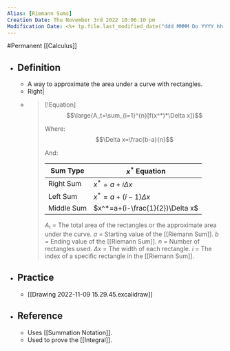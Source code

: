 ```yaml
---
Alias: [Riemann Sums]
Creation Date: Thu November 3rd 2022 10:06:10 pm 
Modification Date: <%+ tp.file.last_modified_date("ddd MMMM Do YYYY hh:mm:ss a") %>
---
```

#Permanent [[Calculus]]

- ## Definition
	- A way to approximate the area under a curve with rectangles.
	- Right|
	- > [!Equation]
	  > $$\large{A_t=\sum_{i=1}^{n}[f(x^*)*\Delta x]}$$
	  > 
	  > Where: $$\Delta x=\frac{b-a}{n}$$
	  > 
	  > And:
	  > 
	  > Sum Type|$x^*$ Equation
	  > ---|---
	  > Right Sum|$x^*=a+i\Delta x$
	  > Left Sum|$x^*=a+(i-1)\Delta x$
	  > Middle Sum|$x^*=a+(i-\frac{1}{2})\Delta x$
	  > 
	  > $A_t$ = The total area of the rectangles or the approximate area under the curve.
	  > $a$ = Starting value of the [[Riemann Sum]].
	  > $b$ = Ending value of the [[Riemann Sum]].
	  > $n$ = Number of rectangles used.
	  > $\Delta x$ = The width of each rectangle.
	  > $i$ = The index of a specific rectangle in the [[Riemann Sum]].
- ## Practice
	- [[Drawing 2022-11-09 15.29.45.excalidraw]]
- ## Reference
	- Uses [[Summation Notation]].
	- Used to prove the [[Integral]].